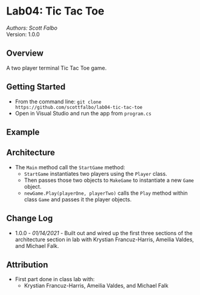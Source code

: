 # Lab04: Tic Tac Toe
*Authors: Scott Falbo* <br>Version: 1.0.0 

## Overview
A two player terminal Tic Tac Toe game. <br>

## Getting Started
+ From the command line: `git clone https://github.com/scottfalbo/lab04-tic-tac-toe`
+ Open in Visual Studio and run the app from `program.cs`

## Example

## Architecture
+ The `Main` method call the `StartGame` method:
  + `StartGame` instantiates two players using the `Player` class.
  + Then passes those two objects to `MakeGame` to instantiate a new `Game` object.
  + `newGame.Play(playerOne, playerTwo)` calls the `Play` method within class `Game` and passes it the player objects.

## Change Log
+ 1.0.0 - *01/14/2021* - Built out and wired up the first three sections of the architecture section in lab with Krystian Francuz-Harris, Ameilia Valdes, and Michael Falk.

## Attribution
+ First part done in class lab with:
  + Krystian Francuz-Harris, Ameilia Valdes, and Michael Falk
